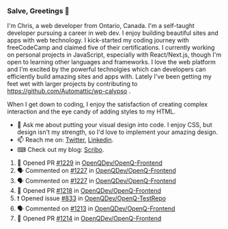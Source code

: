 ### Salve, Greetings 👋

I'm Chris, a web developer from Ontario, Canada. I'm a self-taught developer pursuing a career in web dev. I enjoy building beautiful sites and apps with web technology.
I kick-started my coding journey with freeCodeCamp and claimed five of their certifications.  I currently working on personal projects in JavaScript, especially with React/Next.js, though I'm open to learning other languages and frameworks. I love the web platform and I'm excited by the powerful technolgies which can developers can efficiently build amazing sites and apps with. Lately I've been getting my feet wet with larger projects by contributing to https://github.com/Automattic/wp-calypso .

When I get down to coding, I enjoy the satisfaction of creating complex interaction and the eye candy of adding styles to my HTML. 

- 💬 Ask me about putting your visual design into code. I enjoy CSS, but design isn't my strength, so I'd love to implement your amazing design.
- 📫 Reach me on: [Twitter](https://twitter.com/Christo28120856), [Linkedin](https://www.linkedin.com/in/christopher-stevers-07b9a5204/).
- ⌨ Check out my blog: [Scribo](https://christopherstevers.cf).
<!--
**Christopher-Stevers/Christopher-Stevers** is a ✨ _special_ ✨ repository because its `README.md` (this file) appears on your GitHub profile.

Here are some ideas to get you started:

- 🔭 I’m currently working on ...
- 🌱 I’m currently learning ...
- 👯 I’m looking to collaborate on ...
- 🤔 I’m looking for help with ...
- 😄 Pronouns: ...
- ⚡ Fun fact: ...
-->

<!--START_SECTION:activity-->
1. 💪 Opened PR [#1229](https://github.com/OpenQDev/OpenQ-Frontend/pull/1229) in [OpenQDev/OpenQ-Frontend](https://github.com/OpenQDev/OpenQ-Frontend)
2. 🗣 Commented on [#1227](https://github.com/OpenQDev/OpenQ-Frontend/issues/1227) in [OpenQDev/OpenQ-Frontend](https://github.com/OpenQDev/OpenQ-Frontend)
3. 🗣 Commented on [#1227](https://github.com/OpenQDev/OpenQ-Frontend/issues/1227) in [OpenQDev/OpenQ-Frontend](https://github.com/OpenQDev/OpenQ-Frontend)
4. 💪 Opened PR [#1218](https://github.com/OpenQDev/OpenQ-Frontend/pull/1218) in [OpenQDev/OpenQ-Frontend](https://github.com/OpenQDev/OpenQ-Frontend)
5. ❗️ Opened issue [#833](https://github.com/OpenQDev/OpenQ-TestRepo/issues/833) in [OpenQDev/OpenQ-TestRepo](https://github.com/OpenQDev/OpenQ-TestRepo)
6. 🗣 Commented on [#1213](https://github.com/OpenQDev/OpenQ-Frontend/issues/1213) in [OpenQDev/OpenQ-Frontend](https://github.com/OpenQDev/OpenQ-Frontend)
7. 💪 Opened PR [#1214](https://github.com/OpenQDev/OpenQ-Frontend/pull/1214) in [OpenQDev/OpenQ-Frontend](https://github.com/OpenQDev/OpenQ-Frontend)
<!--END_SECTION:activity-->
